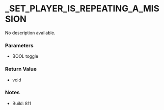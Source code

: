 # _SET_PLAYER_IS_REPEATING_A_MISSION

No description available.

### Parameters
* BOOL toggle

### Return Value
* void

### Notes
* Build: 811

